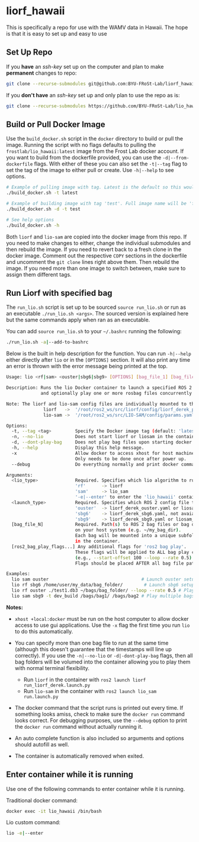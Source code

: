 # liorf_hawaii
This is specifically a repo for use with the WAMV data in Hawaii. The hope is that it is easy to set up and easy to use


## Set Up Repo
If you **have** an *ssh-key* set up on the computer and plan to make **permanent** changes to repo:
```bash
git clone --recurse-submodules git@github.com:BYU-FRoSt-Lab/liorf_hawaii.git
```

If you **don't have** an *ssh-key* set up and only plan to use the repo as is:
```bash
git clone --recurse-submodules https://github.com/BYU-FRoSt-Lab/lio_hawaii.git
```



## Build or Pull Docker Image

Use the `build_docker.sh` script in the `docker` directory to build or pull the image. Running the script with no flags defaults to pulling the `frostlab/lio_hawaii:latest` image from the Frost Lab docker account. If you want to build from the dockerfile provided, you can use the `-d|--from-dockerfile` flags. With either of these you can also set the `-t|--tag` flag to set the tag of the image to either pull or create. Use `-h|--help` to see options.

```bash
# Example of pulling image with tag. Latest is the default so this would be redundant 
./build_docker.sh -t latest

# Example of building image with tag 'test'. Full image name will be 'frostlab/lio_hawaii:test' 
./build_docker.sh -d -t test

# See help options
./build_docker.sh -h
```

Both `liorf` and `lio-sam` are copied into the docker image from this repo. If you need to make changes to either, change the individual submodules and then rebuild the image. If you need to revert back to a fresh clone in the docker image. Comment out the respective `COPY` sections in the dockerfile and uncomment the `git clone` lines right above them. Then rebuild the image. If you need more than one image to switch between, make sure to assign them different tags.



## Run Liorf with specified bag

The `run_lio.sh` script is set up to be sourced `source run_lio.sh` or run as an executable `./run_lio.sh <args>`. The sourced version is explained here but the same commands apply when ran as an executable.

You can add `source run_lio.sh` to your `~/.bashrc` running the following:
```bash
./run_lio.sh -a|--add-to-bashrc
```

Below is the built in help description for the function. You can run `-h|--help` either directly after `lio` or in the `[OPTIONS]` section. It will also print any time an error is thrown with the error message being printed at the top.

```bash 
Usage: lio <rf|sam> <ouster|sbg6|sbg9> [OPTIONS] [bag_file_1] [bag_file_2...] [ros2_bag_play_flags...]

Description: Runs the lio Docker container to launch a specified ROS 2 setup (liosam or liorf)
             and optionally play one or more rosbag files concurrently.

Note: The liorf and lio-sam config files are individually mounted to their corresponding locations.
              liorf   ->  '/root/ros2_ws/src/liorf/config/liorf_derek_params.yaml'
              lio-sam ->  '/root/ros2_ws/src/LIO-SAM/config/params.yaml'

Options:
  -t, --tag <tag>         Specify the Docker image tag (default: 'latest').
  -n, --no-lio            Does not start liorf or liosam in the container. Also will not play bag.
  -d, --dont-play-bag     Does not play bag files upon starting docker container. Still volumed in.
  -h, --help              Display this help message.
  -x                      Allow docker to access xhost for host machine (xhost +local:docker). 
                          Only needs to be done once after power up.
  --debug                 Do everything normally and print docker command without actually running it.

Arguments:
  <lio_type>              Required. Specifies which lio algorithm to run:
                          'rf'      -> liorf
                          'sam'     -> lio_sam
                          '-e|--enter' to enter the 'lio_hawaii' container while it is running
  <launch_type>           Required. Specifies which ROS 2 config file to use with launch:
                          'ouster'  -> liorf_derek_ouster.yaml or liosam_ousterimu_params.yaml
                          'sbg6'    -> liorf_derek_sbg6.yaml, not avaiable for lio-sam
                          'sbg9'    -> liorf_derek_sbg9.yaml or liosam_sbgimu_params.yaml
  [bag_file_N]            Required. Path(s) to ROS 2 bag files or bag directories
                          on your host system (e.g. ~/my_bag_dir).
                          Each bag will be mounted into a unique subfolder under '/root/ros2_ws/bags'
                          in the container.
  [ros2_bag_play_flags...] Any additional flags for 'ros2 bag play'.
                          These flags will be applied to ALL bag play commands.
                          (e.g., --start-offset 100 --loop --rate 0.5).
                          Flags should be placed AFTER all bag file paths.

Examples:
  lio sam ouster                                   # Launch ouster setup, no bag (will need to do 'docker cp' to add bag file to container)
  lio rf sbg6 /home/user/my_data/bag_folder/        # Launch sbg6 setup and play a single bag
  lio rf ouster ./test1.db3 ~/bags/bag_folder/ --loop --rate 0.5 # Play multiple bags with flags
  lio sam sbg9 -t dev_build /bags/bag1/ /bags/bag2 # Play multiple bags with custom tag
```

**Notes:** 
- `xhost +local:docker` must be run on the host computer to allow docker access to use gui applications. Use the `-x` flag the first time you run `lio` to do this automatically.

- You can specify more than one bag file to run at the same time (although this doesn't guarantee that the timestamps will line up correctly). If you use the `-n|--no-lio` or `-d|-dont-play-bag` flags, then all bag folders will be volumed into the container allowing you to play them with normal terminal flexibility.
  - Run `liorf` in the container with `ros2 launch liorf run_liorf_derek.launch.py`
  - Run `lio-sam` in the container with `ros2 launch lio_sam run.launch.py`

- The docker command that the script runs is printed out every time. If something looks amiss, check to make sure the `docker run` command looks correct. For debugging purposes, use the `--debug` option to print the `docker run` command without actually running it. 

- An auto complete function is also included so arguments and options should autofill as well.

- The container is automatically removed when exited.



## Enter container while it is running

Use one of the following commands to enter container while it is running.

Traditional docker command:
```bash
docker exec -it lio_hawaii /bin/bash
```
Lio custom command:
```bash
lio -e|--enter
```
